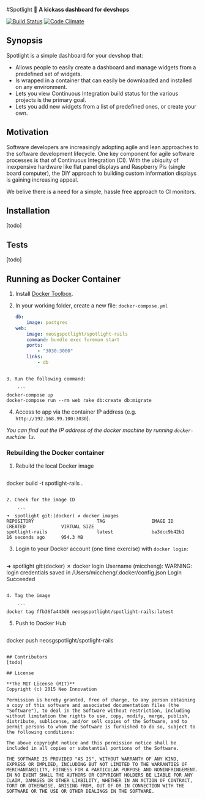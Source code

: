 #Spotlight 🔦
**A kickass dashboard for devshops**

[![Build Status](https://travis-ci.com/neo/spotlight.svg?token=32PipsqvKVziGaUwVvvT)](https://travis-ci.com/neo/spotlight)
[![Code Climate](https://codeclimate.com/repos/568b75839848c5568e002bc6/badges/fa755cbb5f59a5f15936/gpa.svg)](https://codeclimate.com/repos/568b75839848c5568e002bc6/feed)

## Synopsis

Spotlight is a simple dashboard for your devshop that: 

 * Allows people to easily create a dashboard and manage widgets from a predefined set of widgets. 
 * Is wrapped in a container that can easily be downloaded and installed on any environment.
 * Lets you view Continuous Integration build status for the various projects is the primary goal. 
 * Lets you add new widgets from a list of predefined ones, or create your own.


## Motivation

Software developers are increasingly adopting agile and lean approaches to the software development lifecycle. One key component for agile software processes is that of Continuous Integration (CI). With the ubiquity of inexpensive hardware like flat panel displays and Raspberry Pis (single board computer), the DIY approach to building custom information displays is gaining increasing appeal.

We belive there is a need for a simple, hassle free approach to CI monitors.

## Installation

[todo]

## Tests

[todo]


## Running as Docker Container

1. Install [Docker Toolbox](https://docs.docker.com/mac/step_one/).

2. In your working folder, create a new file: `docker-compose.yml`

	```yaml
	db:
		image: postgres
	web:
		image: neosgspotlight/spotlight-rails
		command: bundle exec foreman start
		ports:
			- "3030:3000"
		links:
			- db
```

3. Run the following command:

	```
docker-compose up
docker-compose run --rm web rake db:create db:migrate
```

4. Access to app via the container IP address (e.g. `http://192.168.99.100:3030`).

  *You can find out the IP address of the docker machine by running `docker-machine ls`.*

### Rebuilding the Docker container

1. Rebuild the local Docker image

	```
docker build -t spotlight-rails .
```

2. Check for the image ID

	```
➜  spotlight git:(docker) ✗ docker images
REPOSITORY                       TAG                 IMAGE ID            CREATED             VIRTUAL SIZE
spotlight-rails                  latest              ba3dcc9b42b1        16 seconds ago      954.3 MB
```

3. Login to your Docker account (one time exercise) with `docker login`:

	```
➜  spotlight git:(docker) ✗ docker login
Username (miccheng):
WARNING: login credentials saved in /Users/miccheng/.docker/config.json
Login Succeeded
```

4. Tag the image

	```
docker tag ffb36fa443d8 neosgspotlight/spotlight-rails:latest
```

5. Push to Docker Hub

	```
docker push neosgspotlight/spotlight-rails
```

## Contributors
[todo]

## License

**The MIT License (MIT)**
Copyright (c) 2015 Neo Innovation

Permission is hereby granted, free of charge, to any person obtaining a copy of this software and associated documentation files (the "Software"), to deal in the Software without restriction, including without limitation the rights to use, copy, modify, merge, publish, distribute, sublicense, and/or sell copies of the Software, and to permit persons to whom the Software is furnished to do so, subject to the following conditions:

The above copyright notice and this permission notice shall be included in all copies or substantial portions of the Software.

THE SOFTWARE IS PROVIDED "AS IS", WITHOUT WARRANTY OF ANY KIND, EXPRESS OR IMPLIED, INCLUDING BUT NOT LIMITED TO THE WARRANTIES OF MERCHANTABILITY, FITNESS FOR A PARTICULAR PURPOSE AND NONINFRINGEMENT. IN NO EVENT SHALL THE AUTHORS OR COPYRIGHT HOLDERS BE LIABLE FOR ANY CLAIM, DAMAGES OR OTHER LIABILITY, WHETHER IN AN ACTION OF CONTRACT, TORT OR OTHERWISE, ARISING FROM, OUT OF OR IN CONNECTION WITH THE SOFTWARE OR THE USE OR OTHER DEALINGS IN THE SOFTWARE.

